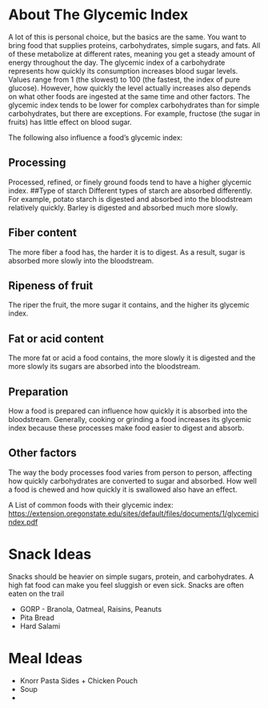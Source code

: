 # About The Glycemic Index
A lot of this is personal choice, but the basics are the same. You want to bring food that supplies proteins, carbohydrates, simple sugars, and fats. All of these metabolize at different rates, meaning you get a steady amount of energy throughout the day. The glycemic index of a carbohydrate represents how quickly its consumption increases blood sugar levels. Values range from 1 (the slowest) to 100 (the fastest, the index of pure glucose). However, how quickly the level actually increases also depends on what other foods are ingested at the same time and other factors. The glycemic index tends to be lower for complex carbohydrates than for simple carbohydrates, but there are exceptions. For example, fructose (the sugar in fruits) has little effect on blood sugar.

The following also influence a food’s glycemic index:

## Processing
Processed, refined, or finely ground foods tend to have a higher glycemic index.
##Type of starch
Different types of starch are absorbed differently. For example, potato starch is digested and absorbed into the bloodstream relatively quickly. Barley is digested and absorbed much more slowly.
## Fiber content
The more fiber a food has, the harder it is to digest. As a result, sugar is absorbed more slowly into the bloodstream.
## Ripeness of fruit
The riper the fruit, the more sugar it contains, and the higher its glycemic index.
## Fat or acid content
The more fat or acid a food contains, the more slowly it is digested and the more slowly its sugars are absorbed into the bloodstream.
## Preparation
How a food is prepared can influence how quickly it is absorbed into the bloodstream. Generally, cooking or grinding a food increases its glycemic index because these processes make food easier to digest and absorb.
## Other factors 
The way the body processes food varies from person to person, affecting how quickly carbohydrates are converted to sugar and absorbed. How well a food is chewed and how quickly it is swallowed also have an effect.

A List of common foods with their glycemic index:
https://extension.oregonstate.edu/sites/default/files/documents/1/glycemicindex.pdf

# Snack Ideas
Snacks should be heavier on simple sugars, protein, and carbohydrates. A high fat food can make you feel sluggish or even sick. Snacks are often eaten on the trail
* GORP - Branola, Oatmeal, Raisins, Peanuts
* Pita Bread
* Hard Salami


# Meal Ideas
* Knorr Pasta Sides + Chicken Pouch
* Soup
* 
